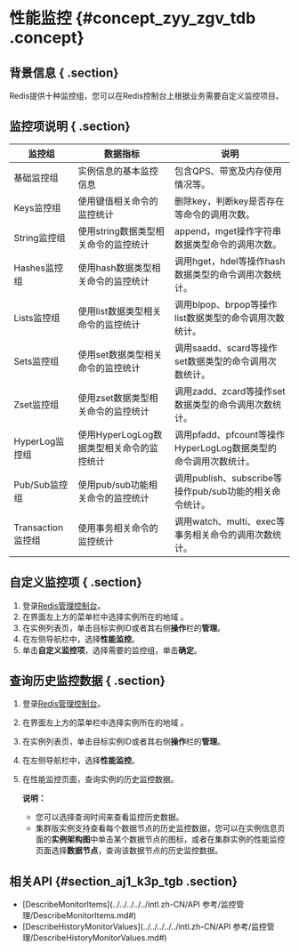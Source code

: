 # 性能监控 {#concept_zyy_zgv_tdb .concept}

## 背景信息 { .section}

Redis提供十种监控组，您可以在Redis控制台上根据业务需要自定义监控项目。

## 监控项说明 { .section}

|监控组|数据指标|说明|
|---|----|--|
|基础监控组|实例信息的基本监控信息|包含QPS、带宽及内存使用情况等。|
|Keys监控组|使用键值相关命令的监控统计|删除key，判断key是否存在等命令的调用次数。|
|String监控组|使用string数据类型相关命令的监控统计|append，mget操作字符串数据类型命令的调用次数。|
|Hashes监控组|使用hash数据类型相关命令的监控统计|调用hget，hdel等操作hash数据类型的命令调用次数统计。|
|Lists监控组|使用list数据类型相关命令的监控统计|调用blpop、brpop等操作list数据类型的命令调用次数统计。|
|Sets监控组|使用set数据类型相关命令的监控统计|调用saadd、scard等操作set数据类型的命令调用次数统计。|
|Zset监控组|使用zset数据类型相关命令的监控统计|调用zadd、zcard等操作set数据类型的命令调用次数统计。|
|HyperLog监控组|使用HyperLogLog数据类型相关命令的监控统计|调用pfadd、pfcount等操作HyperLogLog数据类型的命令调用次数统计。|
|Pub/Sub监控组|使用pub/sub功能相关命令的监控统计|调用publish、subscribe等操作pub/sub功能的相关命令统计。|
|Transaction监控组|使用事务相关命令的监控统计|调用watch、multi、exec等事务相关命令的调用次数统计。|

## 自定义监控项 { .section}

1.  登录[Redis管理控制台](https://kvstore.console.aliyun.com/)。
2.  在界面左上方的菜单栏中选择实例所在的地域 。
3.  在实例列表页，单击目标实例ID或者其右侧**操作**栏的**管理**。
4.  在左侧导航栏中，选择**性能监控**。
5.  单击**自定义监控项**，选择需要的监控组，单击**确定**。

## 查询历史监控数据 { .section}

1.  登录[Redis管理控制台](https://kvstore.console.aliyun.com/)。
2.  在界面左上方的菜单栏中选择实例所在的地域 。
3.  在实例列表页，单击目标实例ID或者其右侧**操作**栏的**管理**。
4.  在左侧导航栏中，选择**性能监控**。
5.  在性能监控页面，查询实例的历史监控数据。

    **说明：** 

    -   您可以选择查询时间来查看监控历史数据。
    -   集群版实例支持查看每个数据节点的历史监控数据，您可以在实例信息页面的**实例架构图**中单击某个数据节点的图标，或者在集群实例的性能监控页面选择**数据节点**，查询该数据节点的历史监控数据。

## 相关API {#section_aj1_k3p_tgb .section}

-   [DescribeMonitorItems](../../../../../intl.zh-CN/API 参考/监控管理/DescribeMonitorItems.md#)
-   [DescribeHistoryMonitorValues](../../../../../intl.zh-CN/API 参考/监控管理/DescribeHistoryMonitorValues.md#)

